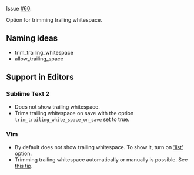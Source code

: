 Issue [#60](https://github.com/editorconfig/editorconfig/issues/60).

Option for trimming trailing whitespace.


## Naming ideas

- trim_trailing_whitespace
- allow_trailing_space


## Support in Editors

### Sublime Text 2

- Does not show trailing whitespace.
- Trims trailing whitespace on save with the option `trim_trailing_white_space_on_save` set to true.

### Vim

- By default does not show trailing whitespace. To show it, turn on ['list'](http://vimdoc.sourceforge.net/htmldoc/options.html#%27list%27) option.
- Trimming trailing whitespace automatically or manually is possible. See [this tip](http://vim.wikia.com/wiki/Remove_unwanted_spaces).